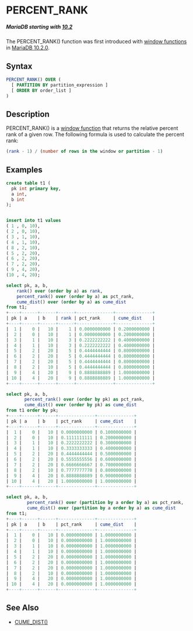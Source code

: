 # PERCENT_RANK

##### MariaDB starting with [10.2](/kb/en/what-is-mariadb-102/)

The PERCENT_RANK() function was first introduced with [window functions](/built-in-functions/special-functions/window-functions/) in [MariaDB 10.2.0](/kb/en/mariadb-1020-release-notes/).

## Syntax

```sql
PERCENT_RANK() OVER (
  [ PARTITION BY partition_expression ] 
  [ ORDER BY order_list ]
)
```

## Description

PERCENT_RANK() is a [window function](/built-in-functions/special-functions/window-functions/) that returns the relative percent rank of a given row. The following formula is used to calculate the percent rank:

```sql
(rank - 1) / (number of rows in the window or partition - 1)
```

## Examples

```sql
create table t1 (
  pk int primary key,
  a int,
  b int
);


insert into t1 values
( 1 , 0, 10),
( 2 , 0, 10),
( 3 , 1, 10),
( 4 , 1, 10),
( 8 , 2, 10),
( 5 , 2, 20),
( 6 , 2, 20),
( 7 , 2, 20),
( 9 , 4, 20),
(10 , 4, 20);

select pk, a, b,
    rank() over (order by a) as rank,
    percent_rank() over (order by a) as pct_rank,
    cume_dist() over (order by a) as cume_dist
from t1;
+----+------+------+------+--------------+--------------+
| pk | a    | b    | rank | pct_rank     | cume_dist    |
+----+------+------+------+--------------+--------------+
|  1 |    0 |   10 |    1 | 0.0000000000 | 0.2000000000 |
|  2 |    0 |   10 |    1 | 0.0000000000 | 0.2000000000 |
|  3 |    1 |   10 |    3 | 0.2222222222 | 0.4000000000 |
|  4 |    1 |   10 |    3 | 0.2222222222 | 0.4000000000 |
|  5 |    2 |   20 |    5 | 0.4444444444 | 0.8000000000 |
|  6 |    2 |   20 |    5 | 0.4444444444 | 0.8000000000 |
|  7 |    2 |   20 |    5 | 0.4444444444 | 0.8000000000 |
|  8 |    2 |   10 |    5 | 0.4444444444 | 0.8000000000 |
|  9 |    4 |   20 |    9 | 0.8888888889 | 1.0000000000 |
| 10 |    4 |   20 |    9 | 0.8888888889 | 1.0000000000 |
+----+------+------+------+--------------+--------------+

select pk, a, b,
       percent_rank() over (order by pk) as pct_rank,
       cume_dist() over (order by pk) as cume_dist
from t1 order by pk;
+----+------+------+--------------+--------------+
| pk | a    | b    | pct_rank     | cume_dist    |
+----+------+------+--------------+--------------+
|  1 |    0 |   10 | 0.0000000000 | 0.1000000000 |
|  2 |    0 |   10 | 0.1111111111 | 0.2000000000 |
|  3 |    1 |   10 | 0.2222222222 | 0.3000000000 |
|  4 |    1 |   10 | 0.3333333333 | 0.4000000000 |
|  5 |    2 |   20 | 0.4444444444 | 0.5000000000 |
|  6 |    2 |   20 | 0.5555555556 | 0.6000000000 |
|  7 |    2 |   20 | 0.6666666667 | 0.7000000000 |
|  8 |    2 |   10 | 0.7777777778 | 0.8000000000 |
|  9 |    4 |   20 | 0.8888888889 | 0.9000000000 |
| 10 |    4 |   20 | 1.0000000000 | 1.0000000000 |
+----+------+------+--------------+--------------+

select pk, a, b,
        percent_rank() over (partition by a order by a) as pct_rank,
        cume_dist() over (partition by a order by a) as cume_dist
from t1;
+----+------+------+--------------+--------------+
| pk | a    | b    | pct_rank     | cume_dist    |
+----+------+------+--------------+--------------+
|  1 |    0 |   10 | 0.0000000000 | 1.0000000000 |
|  2 |    0 |   10 | 0.0000000000 | 1.0000000000 |
|  3 |    1 |   10 | 0.0000000000 | 1.0000000000 |
|  4 |    1 |   10 | 0.0000000000 | 1.0000000000 |
|  5 |    2 |   20 | 0.0000000000 | 1.0000000000 |
|  6 |    2 |   20 | 0.0000000000 | 1.0000000000 |
|  7 |    2 |   20 | 0.0000000000 | 1.0000000000 |
|  8 |    2 |   10 | 0.0000000000 | 1.0000000000 |
|  9 |    4 |   20 | 0.0000000000 | 1.0000000000 |
| 10 |    4 |   20 | 0.0000000000 | 1.0000000000 |
+----+------+------+--------------+--------------+

```

## See Also

- [CUME_DIST()](/built-in-functions/special-functions/window-functions/cume_dist/)